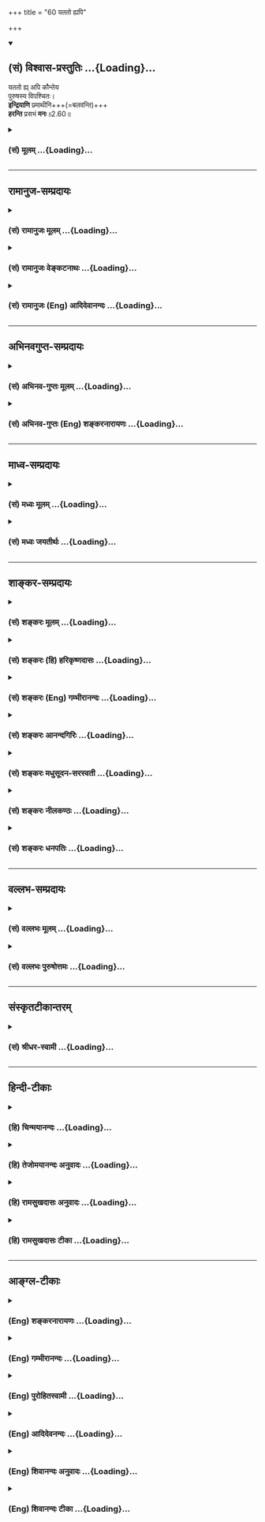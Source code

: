 +++
title = "60 यततो ह्यपि"

+++
<div class="js_include" newlevelforh1="2" title="(सं) विश्वास-प्रस्तुतिः" unfilled url="/purANam_vaiShNavam/mahAbhAratam/06-bhIShma-parva/03-bhagavad-gItA-parva/saMskRtam/vishvAsa-prastutiH/02_sAnkhya-yogaH_sarva-/60_yatato_hyapi.md">
<details open><summary><h2>(सं) विश्वास-प्रस्तुतिः ...{Loading}...</h2></summary>

यततो ह्य् अपि कौन्तेय  
पुरुषस्य विपश्चितः।  
**इन्द्रियाणि** प्रमाथीनि+++(=बलवन्ति)+++  
**हरन्ति** प्रसभं **मनः**॥2.60॥
</details>
</div>
<div class="js_include collapsed" newlevelforh1="3" title="(सं) मूलम्" unfilled url="/purANam_vaiShNavam/mahAbhAratam/06-bhIShma-parva/03-bhagavad-gItA-parva/saMskRtam/mUlam/02_sAnkhya-yogaH_sarva-/60_yatato_hyapi.md">
<details><summary><h3>(सं) मूलम् ...{Loading}...</h3></summary>

यततो ह्यपि कौन्तेय पुरुषस्य विपश्चितः।  
इन्द्रियाणि प्रमाथीनि हरन्ति प्रसभं मनः।।2.60।।
</details>
</div>


_________________
## रामानुज-सम्प्रदायः
<div class="js_include collapsed" newlevelforh1="3" title="(सं) रामानुजः मूलम्" unfilled url="/purANam_vaiShNavam/mahAbhAratam/06-bhIShma-parva/03-bhagavad-gItA-parva/saMskRtam/rAmAnujaH/mUlam/02_sAnkhya-yogaH_sarva-/60_yatato_hyapi.md">
<details><summary><h3>(सं) रामानुजः मूलम् ...{Loading}...</h3></summary>

।।2.60।। आत्मदर्शनेन विना विषयरागो न निवर्तते अनिवृत्ते विषयरागे
**विपश्चितो** यतमानस्य **अपि पुरुषस्य** **इन्द्रियाणि प्रमाथीनि**
बलवन्ति **मनः** प्रसह्य **हरन्ति।** एवम् इन्द्रियजय आत्मदर्शनाधीन
आत्मदर्शनम् इन्द्रियजयाधीनम् इति ज्ञाननिष्ठा दुष्प्राप्या।  

</details>
</div>
<div class="js_include collapsed" newlevelforh1="3" title="(सं) रामानुजः वेङ्कटनाथः" unfilled url="/purANam_vaiShNavam/mahAbhAratam/06-bhIShma-parva/03-bhagavad-gItA-parva/saMskRtam/rAmAnujaH/venkaTanAthaH/02_sAnkhya-yogaH_sarva-/60_yatato_hyapi.md">
<details><summary><h3>(सं) रामानुजः वेङ्कटनाथः ...{Loading}...</h3></summary>

।।2.60।। अथानिवृत्ते विषयरागे दुर्जयानीन्द्रियाणीत्युच्यते यततः इति
श्लोकेन। विपश्चित्त्वं यतमानत्वे हेतुरिति द्योतनायोक्तंविपश्चितो
यतमानस्यापीति। अत्र विपश्चित्त्वं शास्त्रजन्यहेयोपादेयविवेकत्वम्। बलवतां
प्रमाथित्वं हिबलवानिन्द्रियग्रामो विद्वांसमपि कर्षति मनुः2।215 इति
स्मर्यते इति ज्ञापनायबलवन्तीत्युक्तम्। इन्द्रियाणां बलं च रागादिरेव।
उक्तश्लोकद्वयतात्पर्यसिद्धमन्योन्याश्रयणं तत्फलं चाह एवमिति।  
  

</details>
</div>
<div class="js_include collapsed" newlevelforh1="3" title="(सं) रामानुजः (Eng) आदिदेवानन्दः" unfilled url="/purANam_vaiShNavam/mahAbhAratam/06-bhIShma-parva/03-bhagavad-gItA-parva/saMskRtam/rAmAnujaH/english/AdidevAnandaH/02_sAnkhya-yogaH_sarva-/60_yatato_hyapi.md">
<details><summary><h3>(सं) रामानुजः (Eng) आदिदेवानन्दः ...{Loading}...</h3></summary>

2.60 Except by the experience of the self, the hankering for objects will not go away. When the hankering for the sense-objects does not go away, the senses of even a wise man, though he is ever striving to subdue them, become refractory, i.e., become violent and carry away perforce the mind. Thus, the subduing of the senses depends on the vision of the self, and the vision of the self depends on the subduing of the senses. Conseently, i.e., because of this mutual dependence, firm devotion to knowledge is difficult to achieve.

</details>
</div>


_________________
## अभिनवगुप्त-सम्प्रदायः
<div class="js_include collapsed" newlevelforh1="3" title="(सं) अभिनव-गुप्तः मूलम्" unfilled url="/purANam_vaiShNavam/mahAbhAratam/06-bhIShma-parva/03-bhagavad-gItA-parva/saMskRtam/abhinava-guptaH/mUlam/02_sAnkhya-yogaH_sarva-/60_yatato_hyapi.md">
<details><summary><h3>(सं) अभिनव-गुप्तः मूलम् ...{Loading}...</h3></summary>

।।2.62।। यत्तस्यापीति। यत् यस्मात् तस्यापि तपस्विनो मन इन्द्रियैः
ह्रियते। अथवा यत्तस्य सयत्नस्यापि। योगिना च मन एव जेतव्यमिति द्वितीयो
निर्णीतः।  

</details>
</div>
<div class="js_include collapsed" newlevelforh1="3" title="(सं) अभिनव-गुप्तः (Eng) शङ्करनारायणः" unfilled url="/purANam_vaiShNavam/mahAbhAratam/06-bhIShma-parva/03-bhagavad-gItA-parva/saMskRtam/abhinava-guptaH/english/shankaranArAyaNaH/02_sAnkhya-yogaH_sarva-/60_yatato_hyapi.md">
<details><summary><h3>(सं) अभिनव-गुप्तः (Eng) शङ्करनारायणः ...{Loading}...</h3></summary>

2.60 Yattasyapi etc. For, the mind of that ascetic too is carried away
by the sense-organs. Or, the expression yattasya api denotes 'even of
one who exerts'. \[So\], it is but the mind that is to be subdued by a
man of Yoga. Thus the second \[estion\] is decided.

</details>
</div>


_________________
## माध्व-सम्प्रदायः
<div class="js_include collapsed" newlevelforh1="3" title="(सं) मध्वः मूलम्" unfilled url="/purANam_vaiShNavam/mahAbhAratam/06-bhIShma-parva/03-bhagavad-gItA-parva/saMskRtam/madhvaH/mUlam/02_sAnkhya-yogaH_sarva-/60_yatato_hyapi.md">
<details><summary><h3>(सं) मध्वः मूलम् ...{Loading}...</h3></summary>

।।2.60।। अपरोक्षज्ञानरहितज्ञानिनोऽपि साधारणयत्नवतोऽपि मनो
हरन्तीन्द्रियाणि। पुरुषस्य शरीराभिमानिनः। को दोषस्ततः प्रमाथीनि
प्रमथनशीलानि पुरुषस्य।  

</details>
</div>
<div class="js_include collapsed" newlevelforh1="3" title="(सं) मध्वः जयतीर्थः" unfilled url="/purANam_vaiShNavam/mahAbhAratam/06-bhIShma-parva/03-bhagavad-gItA-parva/saMskRtam/madhvaH/jayatIrthaH/02_sAnkhya-yogaH_sarva-/60_yatato_hyapi.md">
<details><summary><h3>(सं) मध्वः जयतीर्थः ...{Loading}...</h3></summary>

।।2.60।। ननु यत्नज्ञानाभ्यामिन्द्रियजयमुक्त्वायततोऽपि इति तद्विरुद्धं
कथमुच्यते इति चेत् न इन्द्रियजयार्थं किं निराहारत्वलक्षणेन महाप्रयत्नेन
प्रत्याहारादिना साधारणेन प्रत्यनेन तत्सम्भवात् तथा किमपरोक्षज्ञानेन
नित्यानित्यविवेकज्ञानेनापि तदुपपत्तेरित्याशङ्क्य तन्निषेधोऽत्र क्रियत
इत्याशयवान् व्याचष्टे **अपरोक्षे**ति। ज्ञानस्य प्राधान्यसूचनाय
विपश्चितोऽपीत्येतत्पश्चादुक्तमपि अपरोक्षेत्यादौ व्याख्यातम्।
यततोऽपीत्यस्यार्थः **साधारणे**ति। हरन्ति विषयसन्निकृष्टानि तदभिमुखं
कृत्वा तद्रागीकुर्वन्तीत्यर्थः। पुरुषस्येति व्यर्थं
स्त्रीणामप्येवम्भावादित्यत आह **पुरुषस्ये**ति।
एतच्चोक्तोपपादनार्थम्। प्रमाथीनि इत्यस्य प्रयोजनं वक्तुमाह **को दोष**
इति। एतावताऽऽत्मनस्तदविजयः कथं इत्याशयः। मनो हृतवन्ति पुरुषस्य
क्षोभणशीलानि न तेन विजितानीति भावः। पुरुषस्य इत्यनेनोभयत्रास्यान्वयं
दर्शयति।  

</details>
</div>


_________________
## शाङ्कर-सम्प्रदायः
<div class="js_include collapsed" newlevelforh1="3" title="(सं) शङ्करः मूलम्" unfilled url="/purANam_vaiShNavam/mahAbhAratam/06-bhIShma-parva/03-bhagavad-gItA-parva/saMskRtam/shankaraH/mUlam/02_sAnkhya-yogaH_sarva-/60_yatato_hyapi.md">
<details><summary><h3>(सं) शङ्करः मूलम् ...{Loading}...</h3></summary>

।।2.60।।  
  
**यततः** प्रयत्नं कुर्वतः **अपि हि** यस्मात् **कौन्तेय पुरुषस्य
विपश्चितः** मेधाविनः अपि इति व्यवहितेन संबन्धः। **इन्द्रियाणि
प्रमाथीनि** प्रमथनशीलानि विषयाभिमुखं हि पुरुषं विक्षोभयन्ति
आकुलीकुर्वन्ति आकुलीकृत्य च **हरन्ति प्रसभं** प्रसह्य प्रकाशमेव पश्यतो
विवेकविज्ञानयुक्तं **मनः**।।  
यतः तस्मात्  
  

</details>
</div>
<div class="js_include collapsed" newlevelforh1="3" title="(सं) शङ्करः (हि) हरिकृष्णदासः" unfilled url="/purANam_vaiShNavam/mahAbhAratam/06-bhIShma-parva/03-bhagavad-gItA-parva/saMskRtam/shankaraH/hindI/harikRShNadAsaH/02_sAnkhya-yogaH_sarva-/60_yatato_hyapi.md">
<details><summary><h3>(सं) शङ्करः (हि) हरिकृष्णदासः ...{Loading}...</h3></summary>

।।2.60।। यथार्थ ज्ञानरूप बुद्धिकी स्थिरता चाहनेवाले पुरुषोंको पहले
इन्द्रियोंको अपने वशमें कर लेना चाहिये क्योंकि उनको वशमें न करनेसे दोष
बतलाते हैं  
  
हे कौन्तेय जिससे की प्रयत्न करनेवाले विचारशील बुद्धिमान् पुरुषकी भी
प्रमथनशील इन्द्रियाँ उस विषयाभिमुख हुए पुरुषको क्षुब्ध कर देती हैं
व्याकुल कर देती हैं और व्याकुल करके ( उस ) केवल प्रकाशको ही देखनेवाले
विद्वान्के विवेकविज्ञानयुक्त मनको ( भी ) बलात्कारसे विचलित कर देती
हैं।  

</details>
</div>
<div class="js_include collapsed" newlevelforh1="3" title="(सं) शङ्करः (Eng) गम्भीरानन्दः" unfilled url="/purANam_vaiShNavam/mahAbhAratam/06-bhIShma-parva/03-bhagavad-gItA-parva/saMskRtam/shankaraH/english/gambhIrAnandaH/02_sAnkhya-yogaH_sarva-/60_yatato_hyapi.md">
<details><summary><h3>(सं) शङ्करः (Eng) गम्भीरानन्दः ...{Loading}...</h3></summary>

2.60 Hi, for; kaunteya, O son of Kunti; pramathini, the turbulent;
indriyani, organs; prasabham, violently; haranti, snatch away; manah,
the mind; vipascitah, of an intelligent; purusasya, person; api, even;
yatatah, while he is striving diligently \[Repeatedly being mindful of
the evils that arise from sense-objects.\] (or,) the words purusasya
vipascitah (of an intelligent person) are to be connected with the
remote word api (even). \[The Commentator says that api may be construed
either with yatatah or with vipascitah purusasya.-Tr.\] Indeed, the
organs confound a person who is inclined towards objects, and after
confounding him, violently carry away his mind endowed with
discriminating knoweldge, even when he is aware of this. Since this is
so, therefore,

</details>
</div>
<div class="js_include collapsed" newlevelforh1="3" title="(सं) शङ्करः आनन्दगिरिः" unfilled url="/purANam_vaiShNavam/mahAbhAratam/06-bhIShma-parva/03-bhagavad-gItA-parva/saMskRtam/shankaraH/AnandagiriH/02_sAnkhya-yogaH_sarva-/60_yatato_hyapi.md">
<details><summary><h3>(सं) शङ्करः आनन्दगिरिः ...{Loading}...</h3></summary>

।।2.60।। श्लोकान्तरमवतारयति **सम्यग्दर्शनेति।** मनसः स्ववशत्वादेव
प्रज्ञास्थैर्यसंभवे किमर्थमिन्द्रियाणां स्ववशत्वापादनमित्याशङ्क्याह
**यस्मादिति।** ननु विवेकवतो विषयदोषदर्शिनो विषयेभ्यः
स्वयमेवेन्द्रियाणि व्यावर्तन्ते किं तत्र प्रज्ञास्थैर्यं चिकीर्षता
कर्तव्यमिति तत्राह **यततो हीति।** विषयेषु भूयो भूयो दोषदर्शनमेव
प्रयत्नः। हिशब्दस्य यस्मादर्थस्य समाप्तौ संबन्धं वक्ष्यति। अपिशब्दस्य
प्रयत्नं कुर्वतोऽपीति संबन्धं गृहीत्वा संबन्धान्तरमाह **पुरुषस्येति।**
प्रमथनशीलत्वं प्रकटयति **विषयेति।** विक्षोभस्याकुलीकरणस्य फलमाह
**आकुलीकृत्येति।** प्रकाशमेवेत्युक्तं विशदयति **पश्यत इति।**
विपश्चितो विदुषोऽपि प्रकाशमेव प्रकाशशब्दितविवेकाख्यविज्ञानेन युक्तमेव
मनो हरन्तीन्द्रियाणीति संबन्धः। हिशब्दार्थमनूद्य तस्मादिन्द्रियाणि
स्ववशे स्थापयितव्यानीति पूर्वेण संबन्धमभिसन्धायाह **यतस्तस्मादिति।  
**

</details>
</div>
<div class="js_include collapsed" newlevelforh1="3" title="(सं) शङ्करः मधुसूदन-सरस्वती" unfilled url="/purANam_vaiShNavam/mahAbhAratam/06-bhIShma-parva/03-bhagavad-gItA-parva/saMskRtam/shankaraH/madhusUdana-sarasvatI/02_sAnkhya-yogaH_sarva-/60_yatato_hyapi.md">
<details><summary><h3>(सं) शङ्करः मधुसूदन-सरस्वती ...{Loading}...</h3></summary>

।।2.60।। तत्र प्रज्ञास्थैर्ये बाह्येन्द्रियनिग्रहो मनोनिग्रहश्चासाधारणं
कारणं तदुभयाभावे प्रज्ञानादर्शनादिति वक्तुं  
  
बाह्येन्द्रियनिग्रहाभावे प्रथमं दोषमाह यतत इति। हे कौन्तेय यततः भूयोभूयो
विषयदोषदर्शनात्मकं यत्नं कुर्वतोऽपि। चक्षिङो
ङित्करणादनुदात्तेतोऽनावश्यकमात्मनेपदमिति ज्ञापनात्परस्मैपदमविरुद्धम्।
विपश्चितोऽत्यन्तविवेकिनोऽपि पुरुषस्य मनः क्षणमात्रं निर्वकारं
कृतमपीन्द्रियाणि हरन्ति विकारं प्रापयन्ति। ननु विरोधिनि विवेके सति कुतो
विकारप्राप्तिस्तत्राह प्रमाथीनि प्रमथनशीलानि
अतिबलीयस्त्वाद्विवेकोपमर्दनक्षमाणि। अतः प्रसभं प्रसह्य बलात्कारेण
पश्यत्येव। विपश्चिति स्वामिनि विवेके च रक्षके सति
सर्वप्रमाथित्वादेवेन्द्रियाणि विवेकजप्रज्ञायां प्रविष्टं मनस्ततः
प्रच्याव्य स्वविषयाविष्टत्वेन हरन्तीत्यर्थः। हिशब्दः प्रसिद्धिं
द्योतयति। प्रसिद्धो ह्ययमर्थो लोके यथा प्रमाथिनो दस्यवः प्रसभमेव धनिनं
धनरक्षकं चाभिभूय तयोः पश्यतोरेव धनं हरन्ति तथेन्द्रियाण्यपि विषयसंनिधाने
मनो हरन्तीति।  

</details>
</div>
<div class="js_include collapsed" newlevelforh1="3" title="(सं) शङ्करः नीलकण्ठः" unfilled url="/purANam_vaiShNavam/mahAbhAratam/06-bhIShma-parva/03-bhagavad-gItA-parva/saMskRtam/shankaraH/nIlakaNThaH/02_sAnkhya-yogaH_sarva-/60_yatato_hyapi.md">
<details><summary><h3>(सं) शङ्करः नीलकण्ठः ...{Loading}...</h3></summary>

।।2.60।। किंच सुप्तादेरिन्द्रियाणि श्रान्त्या स्वयमेव लीयन्ते समाहितेन तु
तानि कूर्मेणाङ्गानीव स्वेच्छया संह्रियन्ते एतच्चात्यन्तायाससाध्यमित्याह
**यतत इति।** विपश्चितः शास्त्राचार्योपदेशवतो यततोऽपि समाधिसिद्ध्यर्थं
यतमानस्यापि पुरुषस्य इन्द्रियाणि कर्तॄणि मनः प्रतीचि स्थिरीक्रियमाणं
कर्मीभूतं हरन्ति विषयप्रवणं कुर्वन्ति। यतः प्रमाथीनि यथा बहवश्चोरा वने
एकं पुरुषं प्रमथ्य तस्य वित्तं हरन्ति एवमिन्द्रियाणि यततो मनो हरन्ति।
यतः प्रसभमतिशयेन प्रमथनशीलानि।  

</details>
</div>
<div class="js_include collapsed" newlevelforh1="3" title="(सं) शङ्करः धनपतिः" unfilled url="/purANam_vaiShNavam/mahAbhAratam/06-bhIShma-parva/03-bhagavad-gItA-parva/saMskRtam/shankaraH/dhanapatiH/02_sAnkhya-yogaH_sarva-/60_yatato_hyapi.md">
<details><summary><h3>(सं) शङ्करः धनपतिः ...{Loading}...</h3></summary>

।।2.60।। सभ्यग्दर्शनं विना रसस्योच्छेदो नास्तीत्युक्तं
तच्चाजितेन्द्रियस्य दुर्लभमिन्द्रियनिग्रहश्चातियत्नसाध्यः
तस्मात्सम्यग्दर्शनलक्षणं प्रज्ञास्थैर्यं चिकीर्षता आदाविन्द्रियजयः कार्य
इत्याशयेन तदकरणे दोषमाह **यतत इति।** हि यस्माद्विपश्चितो बुद्धिमतः
प्रज्ञास्थैर्यार्थं यततो यतमानस्यापीन्द्रियाणि प्रमथनशीलानि पुरुषं
विषयाभिमुखं कर्तुं समर्थानि तं व्याकुलीकृत्य प्रसभं बलात्कारेण
विवेकयुक्तमपि मनो हरन्ति। कौन्तेयेति संबोधयन्निन्द्रियापेक्षया पुरुषस्य
दौर्बल्यं सूचयति।  

</details>
</div>


_________________
## वल्लभ-सम्प्रदायः
<div class="js_include collapsed" newlevelforh1="3" title="(सं) वल्लभः मूलम्" unfilled url="/purANam_vaiShNavam/mahAbhAratam/06-bhIShma-parva/03-bhagavad-gItA-parva/saMskRtam/vallabhaH/mUlam/02_sAnkhya-yogaH_sarva-/60_yatato_hyapi.md">
<details><summary><h3>(सं) वल्लभः मूलम् ...{Loading}...</h3></summary>

।।2.60 2.61।। तेष्वेव प्रथममुपदेशे कर्त्तव्यतादृढनाय तस्यासनं सहेतुकं
लक्षयति यततोऽपीति द्वाभ्याम्। यततोऽपि तत्तदिन्द्रियजयाभ्यास एव श्रेयान्
मनःप्रमाथित्वादिद्रियाणां अतस्तानि सर्वाणि प्रथमं बुद्ध्या संयम्य युक्तो
य आसीत मत्परः तस्यैव प्रतिष्ठिता प्रज्ञाऽवसेया।  

</details>
</div>
<div class="js_include collapsed" newlevelforh1="3" title="(सं) वल्लभः पुरुषोत्तमः" unfilled url="/purANam_vaiShNavam/mahAbhAratam/06-bhIShma-parva/03-bhagavad-gItA-parva/saMskRtam/vallabhaH/puruShottamaH/02_sAnkhya-yogaH_sarva-/60_yatato_hyapi.md">
<details><summary><h3>(सं) वल्लभः पुरुषोत्तमः ...{Loading}...</h3></summary>

  
  
।।2.60।। ननु इन्द्रियसंयमनं सर्वेषां कर्तुमुचितं स्थितप्रज्ञे को विशेषः
इति चेत्तत्राह यतत इति द्वाभ्याम्। हे कौन्तेय विपश्चितः शास्त्रार्थविदः
पुरुषस्य यततोऽपि यत्नं कुर्वाणस्यापि प्रमाथीनि प्रकर्षेण मथनशीलानि
इन्द्रियाणि प्रसभं बलात्कारेण मनो हरन्ति।  
  
  
  

</details>
</div>


_________________
## संस्कृतटीकान्तरम्
<div class="js_include collapsed" newlevelforh1="3" title="(सं) श्रीधर-स्वामी" unfilled url="/purANam_vaiShNavam/mahAbhAratam/06-bhIShma-parva/03-bhagavad-gItA-parva/saMskRtam/shrIdhara-svAmI/02_sAnkhya-yogaH_sarva-/60_yatato_hyapi.md">
<details><summary><h3>(सं) श्रीधर-स्वामी ...{Loading}...</h3></summary>

।।2.60।। इन्द्रियसंयमं विना तु स्थितप्रज्ञता न संभवति। अतः साधकावस्थायां
तत्र महान्प्रयत्नः कर्तव्य इत्याह **यततो** **ह्यपीति द्वाभ्याम्।**
यततो मोक्षे प्रयतमानस्यापि विपश्चितो विवेकिनोऽपि मन इन्द्रियाणि प्रसभं
बलाद्धरन्ति। यतः प्रमाथीनि प्रमथनशीलानि प्रक्षोभकाणि।  

</details>
</div>


_________________
## हिन्दी-टीकाः
<div class="js_include collapsed" newlevelforh1="3" title="(हि) चिन्मयानन्दः" unfilled url="/purANam_vaiShNavam/mahAbhAratam/06-bhIShma-parva/03-bhagavad-gItA-parva/hindI/chinmayAnandaH/02_sAnkhya-yogaH_sarva-/60_yatato_hyapi.md">
<details><summary><h3>(हि) चिन्मयानन्दः ...{Loading}...</h3></summary>

।।2.60।। अब तक के अपने प्रवचन में भगवान् श्रीकृष्ण ने ज्ञानी पुरुष के
इन्द्रिय संयम की सार्मथ्य पर विशेष बल दिया है। भारत में दर्शनशास्त्र के
सिद्धान्तों को अव्यावहारिक होने पर स्वीकारा नहीं जाता। अत गीता में
श्रीकृष्ण अर्जुन को उन साधनों का भी उपदेश देते हैं जिनके अभ्यास से वह भी
स्थितप्रज्ञ के पूर्णत्व को प्राप्त कर सकता है।  
सत्त्व (विवेकशीलता) रज (क्रियाशीलता ) और तम (निष्क्रियता) इन तीन गुणों
का प्रभाव प्रत्येक व्यक्ति के अन्तकरण पर पड़ता है। तमोगुण के आवरण तथा
रजोगुण के विक्षेप के कारण जब सत्त्व गुण भी दूषित हो जाता है तब अनेक
दुखों को हमें भोगना पड़ता है। यदि इन्द्रियों पर पूर्ण संयम न हो तो वे मन
को विषयों की ओर बलपूर्वक खींच ले जायेंगी जिसका एक मात्र परिणाम होगा दुख।
इस श्लोक में स्वीकार किया गया है कि ऐसी स्थिति किसी बुद्धिमान साधक की भी
कभीकभी होती है। यह वाक्य भयभीत करने या किसी को निरुत्साहित करने के लिए
नहीं समझना चाहिए। अर्जुन को केवल इस बात की सावधानी रखने को कहा गया है कि
वह कभी अपने मन का बुद्धि पर आधिपत्य स्थापित न होने दे। सावधानी की यह
सूचना अत्यन्त समयोचित है।  
अध्यात्म साधना का अभ्यास करने वाले अनेक साधकों के पतन का कारण एक ही है।
कुछ वर्षों तक तो वे संयम के प्रति सजग रहते हैं जिसके फलस्वरूप उन्हें
आनन्द भी मिलता है। तत्पश्चात् स्वयं पर अत्यधिक विश्वास के कारण तप के
प्रति उनकी जागरूकता कम हो जाती है और तब स्वाभाविक ही इन्द्रियाँ बलपूर्वक
मन को विषयों में खींच ले जाती हैं और साधक की शान्ति को नष्ट कर देती
हैं।  

</details>
</div>
<div class="js_include collapsed" newlevelforh1="3" title="(हि) तेजोमयानन्दः अनुवादः" unfilled url="/purANam_vaiShNavam/mahAbhAratam/06-bhIShma-parva/03-bhagavad-gItA-parva/hindI/tejomayAnandaH/anuvAdaH/02_sAnkhya-yogaH_sarva-/60_yatato_hyapi.md">
<details><summary><h3>(हि) तेजोमयानन्दः अनुवादः ...{Loading}...</h3></summary>

।।2.60।। हे कौन्तेय (संयम का) प्रयत्न करते हुए बुद्धिमान (विपश्चित)
पुरुष के भी मन को ये इन्द्रियां बलपूर्वक हर लेती हैं।।  
  

</details>
</div>
<div class="js_include collapsed" newlevelforh1="3" title="(हि) रामसुखदासः अनुवादः" unfilled url="/purANam_vaiShNavam/mahAbhAratam/06-bhIShma-parva/03-bhagavad-gItA-parva/hindI/rAmasukhadAsaH/anuvAdaH/02_sAnkhya-yogaH_sarva-/60_yatato_hyapi.md">
<details><summary><h3>(हि) रामसुखदासः अनुवादः ...{Loading}...</h3></summary>

।।2.60।। हे कुन्तीनन्दन! (रसबुद्धि रहनेसे) यत्न करते हुए विद्वान्
मनुष्यकी भी प्रमथनशील इन्द्रियाँ उसके मनको बलपूर्वक हर लेती हैं।

</details>
</div>
<div class="js_include collapsed" newlevelforh1="3" title="(हि) रामसुखदासः टीका" unfilled url="/purANam_vaiShNavam/mahAbhAratam/06-bhIShma-parva/03-bhagavad-gItA-parva/hindI/rAmasukhadAsaH/TIkA/02_sAnkhya-yogaH_sarva-/60_yatato_hyapi.md">
<details><summary><h3>(हि) रामसुखदासः टीका ...{Loading}...</h3></summary>

2.60।।***व्याख्या--*****'यततो ह्यपि ৷৷. प्रसभं मनः'-- (टिप्पणी प₀
98.1)** जो स्वयं यत्न करता है, साधन करता है, हरेक कामको विवेक-पूर्वक
करता है, आसक्ति और फलेच्छाका त्याग करता है, दूसरोंका हित हो दूसरोंको सुख
पहुँचे, दूसरोंका कल्याण हो--ऐसा भाव रखता है और वैसी क्रिया भी करता है,
जो स्वयं कर्त्तव्य-अकर्त्तव्य ,सार-असारको जानता है और कौन-कौन-से कर्म
करनेसे उनका क्या-क्या परिणाम होता है--इसको भी जाननेवाला है, ऐसे विद्वान
पुरुषके लिय यहाँ **'यततो ह्यपि पुरुषस्य विपश्चितः'**पद आये हैं। प्रयत्न
करनेवाले ऐसे विद्वान् पुरुषकी भी प्रमथनशील इन्द्रियाँ उसके मनको बलपूर्वक
हर लेती हैं विषयोंकी तरफ खींच लेती हैं, अर्थात् वह विषयोंकी तरफ खिंच
जाता है आकृष्ट हो जाता है। इसका कारण यह है कि जबतक बुद्धि सर्वथा
परमात्म-तत्त्वमें प्रतिष्ठित (स्थित) नहीं होती, बुद्धिमें संसारकी
यत्किञ्चित् सत्ता रहती है, विषयेन्द्रिय-सम्बन्धसे सुख होता है, भोगे हुए
भोगोंके संस्कार रहते हैं, तबतक साधनपरायण बुद्धिमान् विवेकी पुरुषकी भी
इन्द्रियाँ सर्वथा वशमें नहीं होतीं। इन्द्रियोंके विषय सामने आनेपर भोगे
हुए भोगोंके संस्कारओंके  
कारण इन्द्रियाँ मन-बुद्धिको जबर्दस्ती विषयोंकी तरफ खींच ले जाती हैं। ऐसे
अनेक ऋषियोंके उदाहरण भी आते हैं, जो विषयोंके सामने आनेपर विचलित हो गये।
अतः साधकको अपनी इन्द्रियोंपर कभी भी मेरी इन्द्रियाँ वशमें है', ऐसा
विश्वास नहीं करना चाहिये **(टिप्पणी प₀ 98.2)** और कभी भी यह अभिमान
नहीं करना चाहिये कि 'मैं जितेन्द्रिय हो गया हूँ। '  
  
***सम्बन्ध--***पूर्वश्लोकमें यह बताया कि रसबुद्धि रहनेसे यत्न करते हुए
विद्वान् मनुष्यकी भी इन्द्रियाँ उसके मनको हर लेती हैं जिससे उसकी बुद्धि
परमात्मामें प्रतिष्ठित नहीं होती। अतः रसबुद्धिको दूर कैसे किया जाय इसका
उपाय आगेके श्लोकमें बताते हैं।

</details>
</div>


_________________
## आङ्ग्ल-टीकाः
<div class="js_include collapsed" newlevelforh1="3" title="(Eng) शङ्करनारायणः" unfilled url="/purANam_vaiShNavam/mahAbhAratam/06-bhIShma-parva/03-bhagavad-gItA-parva/english/shankaranArAyaNaH/02_sAnkhya-yogaH_sarva-/60_yatato_hyapi.md">
<details><summary><h3>(Eng) शङ्करनारायणः ...{Loading}...</h3></summary>

2.60. For, the turbulent sense-organs do carry away by force, the mind even of this person of discerning, O son of Kunti !

</details>
</div>
<div class="js_include collapsed" newlevelforh1="3" title="(Eng) गम्भीरानन्दः" unfilled url="/purANam_vaiShNavam/mahAbhAratam/06-bhIShma-parva/03-bhagavad-gItA-parva/english/gambhIrAnandaH/02_sAnkhya-yogaH_sarva-/60_yatato_hyapi.md">
<details><summary><h3>(Eng) गम्भीरानन्दः ...{Loading}...</h3></summary>

2.60 For, O son of Kunti, the turbulent organs violently snatch away the mind of an intelligent person, even while he is striving diligently.

</details>
</div>
<div class="js_include collapsed" newlevelforh1="3" title="(Eng) पुरोहितस्वामी" unfilled url="/purANam_vaiShNavam/mahAbhAratam/06-bhIShma-parva/03-bhagavad-gItA-parva/english/purohitasvAmI/02_sAnkhya-yogaH_sarva-/60_yatato_hyapi.md">
<details><summary><h3>(Eng) पुरोहितस्वामी ...{Loading}...</h3></summary>

2.60 O Arjuna! The mind of him, who is trying to conquer it, is forcibly carried away in spite of his efforts, by his tumultuous senses.

</details>
</div>
<div class="js_include collapsed" newlevelforh1="3" title="(Eng) आदिदेवनन्दः" unfilled url="/purANam_vaiShNavam/mahAbhAratam/06-bhIShma-parva/03-bhagavad-gItA-parva/english/AdidevanandaH/02_sAnkhya-yogaH_sarva-/60_yatato_hyapi.md">
<details><summary><h3>(Eng) आदिदेवनन्दः ...{Loading}...</h3></summary>

2.60 The turbulent senses, O Arjuna, do carry away perforce the mind of even a wise man, though he is ever striving.

</details>
</div>
<div class="js_include collapsed" newlevelforh1="3" title="(Eng) शिवानन्दः अनुवादः" unfilled url="/purANam_vaiShNavam/mahAbhAratam/06-bhIShma-parva/03-bhagavad-gItA-parva/english/shivAnandaH/anuvAdaH/02_sAnkhya-yogaH_sarva-/60_yatato_hyapi.md">
<details><summary><h3>(Eng) शिवानन्दः अनुवादः ...{Loading}...</h3></summary>

2.60 The turbulent senses, O Arjuna, do violently carry away the mind of a wise man though he be striving (to control them).

</details>
</div>
<div class="js_include collapsed" newlevelforh1="3" title="(Eng) शिवानन्दः टीका" unfilled url="/purANam_vaiShNavam/mahAbhAratam/06-bhIShma-parva/03-bhagavad-gItA-parva/english/shivAnandaH/TIkA/02_sAnkhya-yogaH_sarva-/60_yatato_hyapi.md">
<details><summary><h3>(Eng) शिवानन्दः टीका ...{Loading}...</h3></summary>

2.60 यततः of the striving; हि indeed; अपि even; कौन्तेय O Kaunteya (son of Kunti); पुरुषस्य of man; विपश्चितः (of the) wise; इन्द्रियाणि the senses; प्रमाथीनि turbulent; हरन्ति carry away; प्रसभम् violently; मनः
the mind.Commentary The aspirant should first bring the senses under his control. The senses are like horses. If you keep the horses under your perfect control you can reach your destinaton safely. Turbulent horses will throw you down on the way. Even so the turbulent senses will hurl you down into the objects of the senses and you cannot reach your spiritual destination; viz.; Param Dhama (the supreme abode) or the abode of eternal peace and immortality or Moksha (final liberation).
(Cf.III.33V.14).

</details>
</div>
